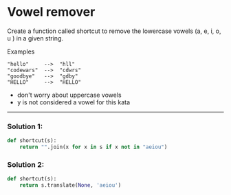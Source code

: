 # Vowel remover

Create a function called shortcut to remove the lowercase vowels (a, e, i, o, u ) in a given string.

Examples

```
"hello"     -->  "hll"
"codewars"  -->  "cdwrs"
"goodbye"   -->  "gdby"
"HELLO"     -->  "HELLO"
```

* don't worry about uppercase vowels
* y is not considered a vowel for this kata

---

### Solution 1:

```python
def shortcut(s):
    return "".join(x for x in s if x not in "aeiou")
```

### Solution 2:

```python
def shortcut(s):
    return s.translate(None, 'aeiou')
```
